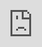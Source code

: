 # My Test Post

Here’s an embedded map:

<div class="iframe-column">
  <iframe src="https://willfainaru21.github.io/ConflictUrbanismFinal/SupportiveHousingWithNTAHousing.html" style="position:absolute;top:0;left:0;width:100%;height:100%;" frameborder="0"></iframe>
</div>
